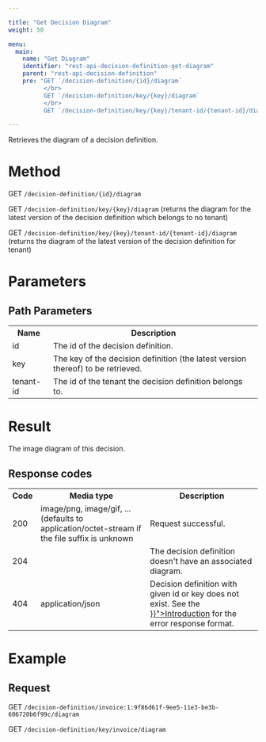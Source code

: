 ```yaml
---

title: "Get Decision Diagram"
weight: 50

menu:
  main:
    name: "Get Diagram"
    identifier: "rest-api-decision-definition-get-diagram"
    parent: "rest-api-decision-definition"
    pre: "GET `/decision-definition/{id}/diagram`
          </br>
          GET `/decision-definition/key/{key}/diagram`
          </br>
          GET `/decision-definition/key/{key}/tenant-id/{tenant-id}/diagram`"

---
```



Retrieves the diagram of a decision definition.


# Method

GET `/decision-definition/{id}/diagram`

GET `/decision-definition/key/{key}/diagram` (returns the diagram for the latest version of the decision definition which belongs to no tenant)

GET `/decision-definition/key/{key}/tenant-id/{tenant-id}/diagram` (returns the diagram of the latest version of the decision definition for tenant)


# Parameters

## Path Parameters

<table class="table table-striped">
  <tr>
    <th>Name</th>
    <th>Description</th>
  </tr>
  <tr>
    <td>id</td>
    <td>The id of the decision definition.</td>
  </tr>
  <tr>
    <td>key</td>
    <td>The key of the decision definition (the latest version thereof) to be retrieved.</td>
  </tr>
  <tr>
    <td>tenant-id</td>
    <td>The id of the tenant the decision definition belongs to.</td>
  </tr>
</table>

# Result

The image diagram of this decision.

## Response codes

<table class="table table-striped">
  <tr>
    <th>Code</th>
    <th>Media type</th>
    <th>Description</th>
  </tr>
  <tr>
    <td>200</td>
    <td>image/png, image/gif, ... (defaults to application/octet-stream if the file suffix is unknown</td>
    <td>Request successful.</td>
  </tr>
  <tr>
    <td>204</td>
    <td></td>
    <td>The decision definition doesn't have an associated diagram.</td>
  </tr>
  <tr>
    <td>404</td>
    <td>application/json</td>
    <td>
      Decision definition with given id or key does not exist.
      See the <a href="{{< relref "reference/rest/overview/_index.md#error-handling" >}}">Introduction</a> for the error response format.
    </td>
  </tr>
</table>


# Example

## Request

GET `/decision-definition/invoice:1:9f86d61f-9ee5-11e3-be3b-606720b6f99c/diagram`

GET `/decision-definition/key/invoice/diagram`
